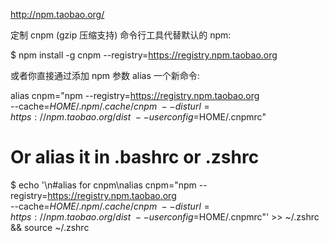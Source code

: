 
http://npm.taobao.org/

定制 cnpm (gzip 压缩支持) 命令行工具代替默认的 npm:

$ npm install -g cnpm --registry=https://registry.npm.taobao.org

或者你直接通过添加 npm 参数 alias 一个新命令:

alias cnpm="npm --registry=https://registry.npm.taobao.org \
--cache=$HOME/.npm/.cache/cnpm \
--disturl=https://npm.taobao.org/dist \
--userconfig=$HOME/.cnpmrc"

# Or alias it in .bashrc or .zshrc
$ echo '\n#alias for cnpm\nalias cnpm="npm --registry=https://registry.npm.taobao.org \
  --cache=$HOME/.npm/.cache/cnpm \
  --disturl=https://npm.taobao.org/dist \
  --userconfig=$HOME/.cnpmrc"' >> ~/.zshrc && source ~/.zshrc
